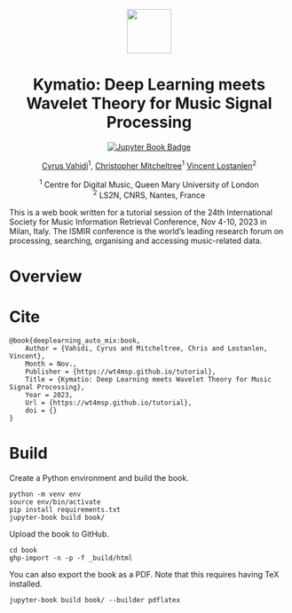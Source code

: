 <div align="center">
<img width="80px" src="https://avatars.githubusercontent.com/u/45135504?s=200&v=4"> 

# Kymatio: Deep Learning meets Wavelet Theory for Music Signal Processing
[![Jupyter Book Badge](https://jupyterbook.org/badge.svg)](https://wt4msp.github.io/tutorial)

[Cyrus Vahidi](http://cyrusvahidi.com)<sup>1</sup>, [Christopher Mitcheltree](https://christhetr.ee/)<sup>1</sup> 
 [Vincent Lostanlen](https://lostanlen.com/)<sup>2</sup>

<sup>1</sup> Centre for Digital Music, Queen Mary University of London<br>
<sup>2</sup> LS2N, CNRS, Nantes, France <br>

</div>

This is a web book written for a tutorial session of the 24th International Society for Music Information Retrieval Conference, Nov 4-10, 2023 in Milan, Italy. 
The ISMIR conference is the world’s leading research forum on processing, searching, organising and accessing music-related data.

# Overview 

# Cite 

```
@book{deeplearning_auto_mix:book,
    Author = {Vahidi, Cyrus and Mitcheltree, Chris and Lostanlen, Vincent},
    Month = Nov.,
    Publisher = {https://wt4msp.github.io/tutorial},
    Title = {Kymatio: Deep Learning meets Wavelet Theory for Music Signal Processing},
    Year = 2023,
    Url = {https://wt4msp.github.io/tutorial},
    doi = {}
}
```

# Build

Create a Python environment and build the book.
```
python -m venv env
source env/bin/activate
pip install requirements.txt
jupyter-book build book/
```

Upload the book to GitHub. 

```
cd book
ghp-import -n -p -f _build/html
```

You can also export the book as a PDF. Note that this requires having TeX installed. 

```
jupyter-book build book/ --builder pdflatex
```
